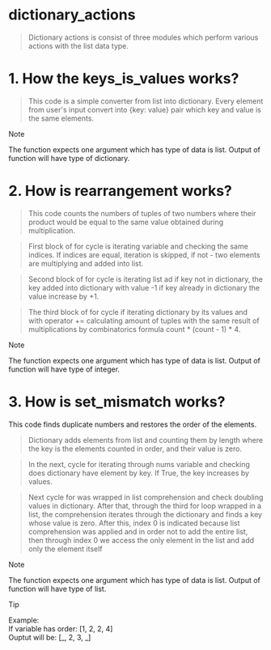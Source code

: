 # dictionary_actions

> Dictionary actions is сonsist of three modules which perform various actions with the list data type.

#  1. How the keys_is_values works?       
> This code is a simple converter from list into dictionary. Every element from user's input convert into {key: value}
> pair which key and value is the same elements.

> [!NOTE]
> The function expects one argument which has type of data is list. Output of function will have type of dictionary.
 
# 2. How is rearrangement works?        
> This code counts the numbers of tuples of two numbers where their product would be equal to the same value
> obtained during multiplication.

> First block of for cycle is iterating variable and checking the same indices.
> If indices are equal, iteration is skipped, if not - two elements are multiplying and added into list.

> Second block of for cycle is iterating list ad if key not in dictionary, the key added into dictionary with value -1
> if key already in dictionary the value increase by +1.

> The third block of for cycle if iterating dictionary by its values and with operator += calculating amount of tuples
> with the same result of multiplications by combinatorics formula count * (count - 1) * 4.
   
> [!NOTE]
> The function expects one argument which has type of data is list. Output of function will have type of integer.
   
# 3. How is set_mismatch works?     
This code finds duplicate numbers and restores the order of the elements.

> Dictionary adds elements from list and counting them by length where the key is the elements counted in order,
> and their value is zero.

> In the next, cycle for iterating through nums variable and checking does dictionary have element by key. If True, the
> key increases by values.

> Next cycle for was wrapped in list comprehension and check doubling values in dictionary.
> After that, through the third for loop wrapped in a list, the comprehension iterates through the dictionary and
> finds a key whose value is zero. After this, index 0 is indicated because list comprehension was applied and in
> order not to add the entire list, then through index 0 we access the only element in the list and add only the
> element itself


> [!NOTE]
> The function expects one argument which has type of data is list. Output of function will have type of list.

> [!TIP]
> Example:       
> If variable has order: [1, 2, 2, 4]     
> Ouptut will be: [_, 2, 3, _]  
